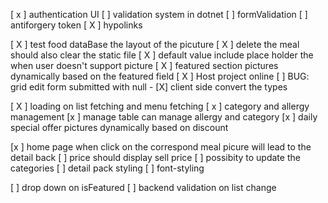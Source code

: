 [ x ] authentication UI
[  ] validation system in dotnet 
[  ] formValidation 
[  ] antiforgery token 
[ X ] hypolinks 



[ X ] test food dataBase the layout of the picuture
[ X ] delete the meal should also clear the static file
[ X ] default value include place holder the when user doesn't support picture
[ X ] featured section pictures dynamically based on the featured field
[ X ] Host project online
[  ] BUG:  grid edit form submitted with null
	- [X] client side convert the types 


[ X ] loading on list fetching and menu fetching 
[ x ] category and allergy management 
[x ] manage table can manage allergy and category 
[x ] daily special offer pictures dynamically based on discount 

[x ] home page when click on the correspond meal picure will lead to the detail back 
[ ] price should display sell price 
[ ]	possibity to update the categories 
[ ] detail pack styling 
[ ] font-styling 

[ ] drop down on isFeatured
[ ] backend validation on list change